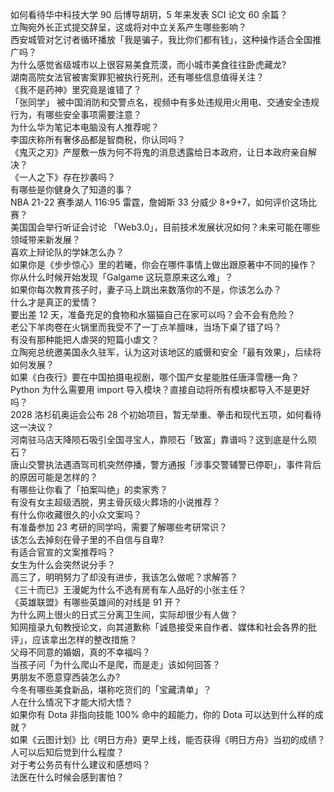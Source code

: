 如何看待华中科技大学 90 后博导胡玥，5 年来发表 SCI 论文 60 余篇？  
立陶宛外长正式提交辞呈，这或将对中立关系产生哪些影响？  
西安城管对乞讨者循环播放「我是骗子，我比你们都有钱」，这种操作适合全国推广吗？  
为什么感觉省级城市以上很容易美食荒漠，而小城市美食往往卧虎藏龙?  
湖南高院女法官被害案罪犯被执行死刑，还有哪些信息值得关注？  
《我不是药神》里究竟是谁错了？  
「张同学」 被中国消防和交警点名，视频中有多处违规用火用电、交通安全违规行为，有哪些安全事项需要注意？  
为什么华为笔记本电脑没有人推荐呢？  
李国庆称所有奢侈品都是智商税，你认同吗？  
《鬼灭之刃》产屋敷一族为何不将鬼的消息透露给日本政府，让日本政府亲自解决？  
《一人之下》存在抄袭吗？  
有哪些是你健身久了知道的事？  
NBA 21-22 赛季湖人 116:95 雷霆，詹姆斯 33 分威少 8+9+7，如何评价这场比赛？  
美国国会举行听证会讨论 「Web3.0」，目前技术发展状况如何？未来可能在哪些领域带来新发展？  
喜欢上辩论队的学妹怎么办？  
如果你是《步步惊心》里的若曦，你会在哪件事情上做出跟原著中不同的操作？  
你从什么时候开始发现「Galgame 这玩意原来这么难」？  
如果你每次教育孩子时，妻子马上跳出来数落你的不是，你该怎么办？  
什么才是真正的爱情？  
要出差 12 天，准备充足的食物和水猫猫自己在家可以吗？会不会有危险？  
老公下羊肉卷在火锅里而我受不了一丁点羊膻味，当场下桌了错了吗？  
有没有那种能把人虐哭的短篇小虐文？  
立陶宛总统邀美国永久驻军，认为这对该地区的威慑和安全「最有效果」，后续将如何发展？  
如果《白夜行》要在中国拍摄电视剧，哪个国产女星能胜任唐泽雪穗一角？  
Python 为什么需要用 import 导入模块？直接自动将所有模块都导入不是更好吗？  
2028 洛杉矶奥运会公布 28 个初始项目，暂无举重、拳击和现代五项，如何看待这一决议？  
河南驻马店天降陨石吸引全国寻宝人，靠陨石「致富」靠谱吗？这到底是什么陨石？  
唐山交警执法遇酒驾司机突然停播，警方通报「涉事交警辅警已停职」，事件背后的原因可能是怎样的？  
有哪些让你看了「拍案叫绝」的卖家秀？  
有没有女主超级洒脱，男主骨灰级火葬场的小说推荐？  
有什么你收藏很久的小众文案吗？  
有准备参加 23 考研的同学吗，需要了解哪些考研常识？  
该怎么去掉刻在骨子里的不自信与自卑?  
有适合官宣的文案推荐吗？  
女生为什么会突然说分手？  
高三了，明明努力了却没有进步，我该怎么做呢？求解答？  
《三十而已》王漫妮为什么不选有房有车人品好的小张主任？  
《英雄联盟》有哪些英雄间的对线是 91 开？  
为什么网上很火的日式三分离卫生间，实际却很少有人做？  
知网擅录九旬教授论文，向其道歉称「诚恳接受来自作者、媒体和社会各界的批评」，应该拿出怎样的整改措施？  
父母不同意的婚姻，真的不幸福吗？  
当孩子问「为什么爬山不是爬，而是走」该如何回答？  
男朋友不愿意穿西装怎么办?  
今冬有哪些美食新品，堪称吃货们的「宝藏清单」？  
人在什么情况下才能大彻大悟？  
如果你有 Dota 非指向技能 100% 命中的超能力，你的 Dota 可以达到什么样的成就？  
如果《云图计划》比《明日方舟》更早上线，能否获得《明日方舟》当初的成绩？  
人可以后知后觉到什么程度？  
对于考公务员有什么建议和感想吗？  
法医在什么时候会感到害怕？  
